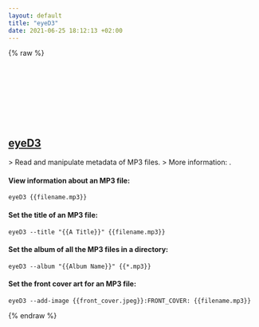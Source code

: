 ```yaml
---
layout: default
title: "eyeD3"
date: 2021-06-25 18:12:13 +02:00
---
```

{% raw %}
<h2 id="eyed3">
  <a href="/en/linux/eyed3.html">eyeD3</a> <a href="#eyed3"><svg class="icon">
    <use href="/assets/images/unicode_sprite.svg#link" />
  </svg></a>
</h2>
> Read and manipulate metadata of MP3 files.
> More information: <https://eyed3.readthedocs.io/en/latest/>.

#### View information about an MP3 file:
```shell
eyeD3 {{filename.mp3}}
```
#### Set the title of an MP3 file:
```shell
eyeD3 --title "{{A Title}}" {{filename.mp3}}
```
#### Set the album of all the MP3 files in a directory:
```shell
eyeD3 --album "{{Album Name}}" {{*.mp3}}
```
#### Set the front cover art for an MP3 file:
```shell
eyeD3 --add-image {{front_cover.jpeg}}:FRONT_COVER: {{filename.mp3}}
```
{% endraw %}